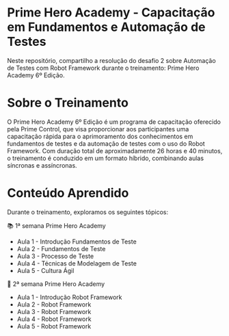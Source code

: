 # Prime Hero Academy - Capacitação em Fundamentos e Automação de Testes

Neste repositório, compartilho a resolução do desafio 2 sobre Automação de Testes com Robot Framework durante o treinamento: Prime Hero Academy 6º Edição.

# Sobre o Treinamento
O Prime Hero Academy 6º Edição é um programa de capacitação oferecido pela Prime Control, que visa proporcionar aos participantes uma capacitação rápida para o aprimoramento dos conhecimentos em fundamentos de testes e da automação de testes com o uso do Robot Framework. Com duração total de aproximadamente 26 horas e 40 minutos, o treinamento é conduzido em um formato híbrido, combinando aulas síncronas e assíncronas.

# Conteúdo Aprendido
Durante o treinamento, exploramos os seguintes tópicos:

:books: 1ª semana Prime Hero Academy
  - Aula 1 - Introdução Fundamentos de Teste
  - Aula 2 - Fundamentos de Teste
  - Aula 3 - Processo de Teste
  - Aula 4 - Técnicas de Modelagem de Teste
  - Aula 5 - Cultura Ágil

:robot: 2ª semana Prime Hero Academy
  - Aula 1 - Introdução Robot Framework
  - Aula 2 - Robot Framework
  - Aula 3 - Robot Framework
  - Aula 4 - Robot Framework
  - Aula 5 - Robot Framework
